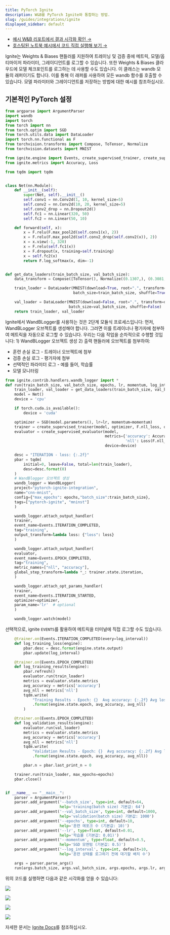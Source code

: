 ```yaml
---
title: PyTorch Ignite
description: W&B를 PyTorch Ignite와 통합하는 방법.
slug: /guides/integrations/ignite
displayed_sidebar: default
---
```


* [예시 W&B 리포트에서 결과 시각화 확인 →](https://app.wandb.ai/example-team/pytorch-ignite-example/reports/PyTorch-Ignite-with-W%26B--Vmlldzo0NzkwMg)
* [호스팅된 노트북 예시에서 코드 직접 실행해 보기 →](https://colab.research.google.com/drive/15e-yGOvboTzXU4pe91Jg-Yr7sae3zBOJ#scrollTo=ztVifsYAmnRr)

Ignite는 Weights & Biases 핸들러를 지원하여 트레이닝 및 검증 중에 메트릭, 모델/옵티마이저 파라미터, 그레이디언트를 로그할 수 있습니다. 또한 Weights & Biases 클라우드에 모델 체크포인트를 로그하는 데 사용할 수도 있습니다. 이 클래스는 wandb 모듈의 래퍼이기도 합니다. 이를 통해 이 래퍼를 사용하여 모든 wandb 함수를 호출할 수 있습니다. 모델 파라미터와 그레이디언트를 저장하는 방법에 대한 예시를 참조하십시오.

## 기본적인 PyTorch 설정

```python
from argparse import ArgumentParser
import wandb
import torch
from torch import nn
from torch.optim import SGD
from torch.utils.data import DataLoader
import torch.nn.functional as F
from torchvision.transforms import Compose, ToTensor, Normalize
from torchvision.datasets import MNIST

from ignite.engine import Events, create_supervised_trainer, create_supervised_evaluator
from ignite.metrics import Accuracy, Loss

from tqdm import tqdm


class Net(nn.Module):
    def __init__(self):
        super(Net, self).__init__()
        self.conv1 = nn.Conv2d(1, 10, kernel_size=5)
        self.conv2 = nn.Conv2d(10, 20, kernel_size=5)
        self.conv2_drop = nn.Dropout2d()
        self.fc1 = nn.Linear(320, 50)
        self.fc2 = nn.Linear(50, 10)

    def forward(self, x):
        x = F.relu(F.max_pool2d(self.conv1(x), 2))
        x = F.relu(F.max_pool2d(self.conv2_drop(self.conv2(x)), 2))
        x = x.view(-1, 320)
        x = F.relu(self.fc1(x))
        x = F.dropout(x, training=self.training)
        x = self.fc2(x)
        return F.log_softmax(x, dim=-1)


def get_data_loaders(train_batch_size, val_batch_size):
    data_transform = Compose([ToTensor(), Normalize((0.1307,), (0.3081,))])

    train_loader = DataLoader(MNIST(download=True, root=".", transform=data_transform, train=True),
                              batch_size=train_batch_size, shuffle=True)

    val_loader = DataLoader(MNIST(download=False, root=".", transform=data_transform, train=False),
                            batch_size=val_batch_size, shuffle=False)
    return train_loader, val_loader
```

Ignite에서 WandBLogger를 사용하는 것은 2단계 모듈식 프로세스입니다: 먼저, WandBLogger 오브젝트를 생성해야 합니다. 그러면 이를 트레이너나 평가자에 첨부하여 메트릭을 자동으로 로그할 수 있습니다. 우리는 다음 작업을 순차적으로 수행할 것입니다: 1) WandBLogger 오브젝트 생성 2) 출력 핸들러에 오브젝트를 첨부하여:

* 훈련 손실 로그 - 트레이너 오브젝트에 첨부
* 검증 손실 로그 - 평가자에 첨부
* 선택적인 파라미터 로그 - 예를 들어, 학습률
* 모델 모니터링

```python
from ignite.contrib.handlers.wandb_logger import *
def run(train_batch_size, val_batch_size, epochs, lr, momentum, log_interval):
    train_loader, val_loader = get_data_loaders(train_batch_size, val_batch_size)
    model = Net()
    device = 'cpu'

    if torch.cuda.is_available():
        device = 'cuda'

    optimizer = SGD(model.parameters(), lr=lr, momentum=momentum)
    trainer = create_supervised_trainer(model, optimizer, F.nll_loss, device=device)
    evaluator = create_supervised_evaluator(model,
                                            metrics={'accuracy': Accuracy(),
                                                     'nll': Loss(F.nll_loss)},
                                            device=device)

    desc = "ITERATION - loss: {:.2f}"
    pbar = tqdm(
        initial=0, leave=False, total=len(train_loader),
        desc=desc.format(0)
    )
    # WandBlogger 오브젝트 생성
    wandb_logger = WandBLogger(
    project="pytorch-ignite-integration",
    name="cnn-mnist",
    config={"max_epochs": epochs,"batch_size":train_batch_size},
    tags=["pytorch-ignite", "mninst"]
    )

    wandb_logger.attach_output_handler(
    trainer,
    event_name=Events.ITERATION_COMPLETED,
    tag="training",
    output_transform=lambda loss: {"loss": loss}
    )

    wandb_logger.attach_output_handler(
    evaluator,
    event_name=Events.EPOCH_COMPLETED,
    tag="training",
    metric_names=["nll", "accuracy"],
    global_step_transform=lambda *_: trainer.state.iteration,
    )

    wandb_logger.attach_opt_params_handler(
    trainer,
    event_name=Events.ITERATION_STARTED,
    optimizer=optimizer,
    param_name='lr'  # optional
    )

    wandb_logger.watch(model)
```

선택적으로, ignite `EVENTS`를 활용하여 메트릭을 터미널에 직접 로그할 수도 있습니다.

```python
    @trainer.on(Events.ITERATION_COMPLETED(every=log_interval))
    def log_training_loss(engine):
        pbar.desc = desc.format(engine.state.output)
        pbar.update(log_interval)

    @trainer.on(Events.EPOCH_COMPLETED)
    def log_training_results(engine):
        pbar.refresh()
        evaluator.run(train_loader)
        metrics = evaluator.state.metrics
        avg_accuracy = metrics['accuracy']
        avg_nll = metrics['nll']
        tqdm.write(
            "Training Results - Epoch: {}  Avg accuracy: {:.2f} Avg loss: {:.2f}"
            .format(engine.state.epoch, avg_accuracy, avg_nll)
        )

    @trainer.on(Events.EPOCH_COMPLETED)
    def log_validation_results(engine):
        evaluator.run(val_loader)
        metrics = evaluator.state.metrics
        avg_accuracy = metrics['accuracy']
        avg_nll = metrics['nll']
        tqdm.write(
            "Validation Results - Epoch: {}  Avg accuracy: {:.2f} Avg loss: {:.2f}"
            .format(engine.state.epoch, avg_accuracy, avg_nll))

        pbar.n = pbar.last_print_n = 0

    trainer.run(train_loader, max_epochs=epochs)
    pbar.close()


if __name__ == "__main__":
    parser = ArgumentParser()
    parser.add_argument('--batch_size', type=int, default=64,
                        help='training(batch size) 기본값: 64')
    parser.add_argument('--val_batch_size', type=int, default=1000,
                        help='validation(batch size) 기본값: 1000')
    parser.add_argument('--epochs', type=int, default=10,
                        help='훈련 에포크 수 (기본값: 10)')
    parser.add_argument('--lr', type=float, default=0.01,
                        help='학습률 (기본값: 0.01)')
    parser.add_argument('--momentum', type=float, default=0.5,
                        help='SGD 모멘텀 (기본값: 0.5)')
    parser.add_argument('--log_interval', type=int, default=10,
                        help='훈련 상태를 로그하기 전에 대기할 배치 수')

    args = parser.parse_args()
    run(args.batch_size, args.val_batch_size, args.epochs, args.lr, args.momentum, args.log_interval)
```

위의 코드를 실행하면 다음과 같은 시각화를 얻을 수 있습니다:

![](/images/integrations/pytorch-ignite-1.png)

![](/images/integrations/pytorch-ignite-2.png)

![](/images/integrations/pytorch-ignite-3.png)

![](/images/integrations/pytorch-ignite-4.png)

자세한 문서는 [Ignite Docs](https://pytorch.org/ignite/contrib/handlers.html#module-ignite.contrib.handlers.wandb_logger)를 참조하십시오.